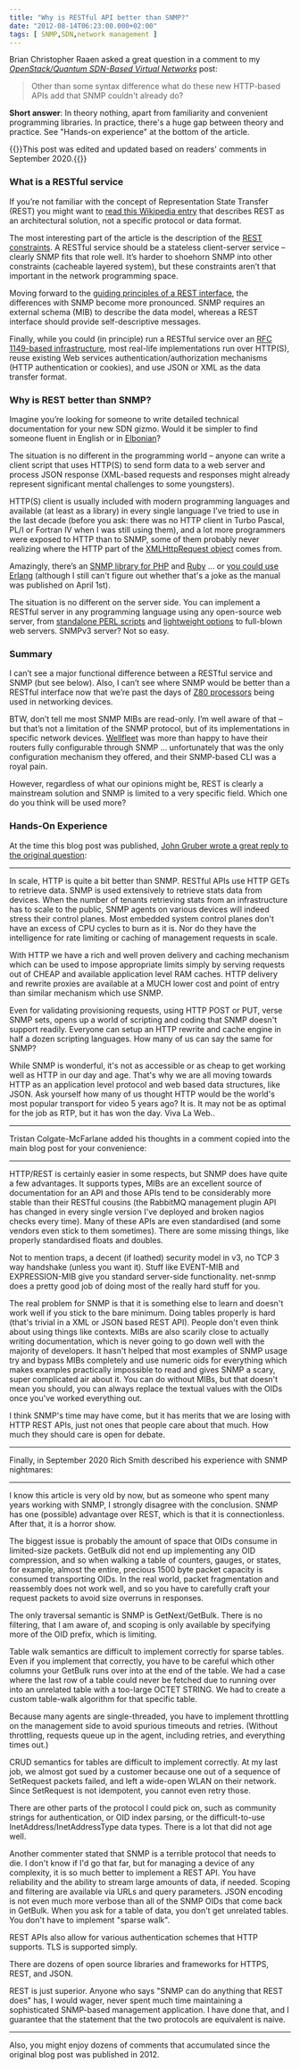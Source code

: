 ```yaml
---
title: "Why is RESTful API better than SNMP?"
date: "2012-08-14T06:23:00.000+02:00"
tags: [ SNMP,SDN,network management ]
---
```

Brian Christopher Raaen asked a great question in a comment to my [*OpenStack/Quantum SDN-Based Virtual Networks*](https://blog.ipspace.net/2012/08/openstackquantum-sdn-based-virtual.html) post:

> Other than some syntax difference what do these new HTTP-based APIs add that SNMP couldn't already do?

**Short answer**: In theory nothing, apart from familiarity and convenient programming libraries. In practice, there's a huge gap between theory and practice. See "Hands-on experience" at the bottom of the article.
<!--more-->

{{<note>}}This post was edited and updated based on readers' comments in September 2020.{{</note>}}

### What is a RESTful service

If you’re not familiar with the concept of Representation State Transfer (REST) you might want to [read this Wikipedia entry](http://en.wikipedia.org/wiki/Representational_state_transfer) that describes REST as an architectural solution, not a specific protocol or data format.

The most interesting part of the article is the description of the [REST constraints](http://en.wikipedia.org/wiki/Representational_state_transfer#Constraints). A RESTful service should be a stateless client-server service – clearly SNMP fits that role well. It’s harder to shoehorn SNMP into other constraints (cacheable layered system), but these constraints aren’t that important in the network programming space.

Moving forward to the [guiding principles of a REST interface](http://en.wikipedia.org/wiki/Representational_state_transfer#Guiding_principles_of_the_interface), the differences with SNMP become more pronounced. SNMP requires an external schema (MIB) to describe the data model, whereas a REST interface should provide self-descriptive messages.

Finally, while you could (in principle) run a RESTful service over an [RFC 1149-based infrastructure](http://tools.ietf.org/html/rfc1149), most real-life implementations run over HTTP(S), reuse existing Web services authentication/authorization mechanisms (HTTP authentication or cookies), and use JSON or XML as the data transfer format.

### Why is REST better than SNMP?

Imagine you’re looking for someone to write detailed technical documentation for your new SDN gizmo. Would it be simpler to find someone fluent in English or in [Elbonian](http://en.wikipedia.org/wiki/Dilbert#Elbonia)?

The situation is no different in the programming world – anyone can write a client script that uses HTTP(S) to send form data to a web server and process JSON response (XML-based requests and responses might already represent significant mental challenges to some youngsters).

HTTP(S) client is usually included with modern programming languages and available (at least as a library) in every single language I’ve tried to use in the last decade (before you ask: there was no HTTP client in Turbo Pascal, PL/I or Fortran IV when I was still using them), and a lot more programmers were exposed to HTTP than to SNMP, some of them probably never realizing where the HTTP part of the [XMLHttpRequest object](http://en.wikipedia.org/wiki/XMLHttpRequest) comes from.

Amazingly, there’s an [SNMP library for PHP](http://php.net/manual/en/book.snmp.php) and [Ruby](http://snmplib.rubyforge.org) … or [you could use Erlang](http://www.erlang.org/doc/apps/snmp/index.html) (although I still can't figure out whether that's a joke as the manual was published on April 1st).

The situation is no different on the server side. You can implement a RESTful server in any programming language using any open-source web server, from [standalone PERL scripts](http://perldancer.org) and [lightweight options](http://www.lighttpd.net) to full-blown web servers. SNMPv3 server? Not so easy.

### Summary

I can’t see a major functional difference between a RESTful service and SNMP (but see below). Also, I can’t see where SNMP would be better than a RESTful interface now that we’re past the days of [Z80 processors](http://en.wikipedia.org/wiki/Zilog_Z80) being used in networking devices.

BTW, don’t tell me most SNMP MIBs are read-only. I’m well aware of that – but that’s not a limitation of the SNMP protocol, but of its implementations in specific network devices. [Wellfleet](http://en.wikipedia.org/wiki/Wellfleet_Communications) was more than happy to have their routers fully configurable through SNMP … unfortunately that was the only configuration mechanism they offered, and their SNMP-based CLI was a royal pain.

However, regardless of what our opinions might be, REST is clearly a mainstream solution and SNMP is limited to a very specific field. Which one do you think will be used more?

### Hands-On Experience

At the time this blog post was published, [John Gruber wrote a great reply to the original question](https://blog.ipspace.net/2012/08/openstackquantum-sdn-based-virtual.html?showComment=1344219890812#c1415977561055230319):

---

In scale, HTTP is quite a bit better than SNMP. RESTful APIs use HTTP GETs to retrieve data. SNMP is used extensively to retrieve stats data from devices. When the number of tenants retrieving stats from an infrastructure has to scale to the public, SNMP agents on various devices will indeed stress their control planes. Most embedded system control planes don't have an excess of CPU cycles to burn as it is. Nor do they have the intelligence for rate limiting or caching of management requests in scale.  
  
With HTTP we have a rich and well proven delivery and caching mechanism which can be used to impose appropriate limits simply by serving requests out of CHEAP and available application level RAM caches. HTTP delivery and rewrite proxies are available at a MUCH lower cost and point of entry than similar mechanism which use SNMP.  
  
Even for validating provisioning requests, using HTTP POST or PUT, verse SNMP sets, opens up a world of scripting and coding that SNMP doesn't support readily. Everyone can setup an HTTP rewrite and cache engine in half a dozen scripting languages. How many of us can say the same for SNMP?  
  
While SNMP is wonderful, it's not as accessible or as cheap to get working well as HTTP in our day and age. That's why we are all moving towards HTTP as an application level protocol and web based data structures, like JSON. Ask yourself how many of us thought HTTP would be the world's most popular transport for video 5 years ago? It is. It may not be as optimal for the job as RTP, but it has won the day. Viva La Web..  

---

Tristan Colgate-McFarlane added his thoughts in a comment copied into the main blog post for your convenience:

---

HTTP/REST is certainly easier in some respects, but SNMP does have quite a few advantages. It supports types, MIBs are an excellent source of documentation for an API and those APIs tend to be considerably more stable than their RESTful cousins (the RabbitMQ management plugin API has changed in every single version I've deployed and broken nagios checks every time). Many of these APIs are even standardised (and some vendors even stick to them sometimes). There are some missing things, like properly standardised floats and doubles.

Not to mention traps, a decent (if loathed) security model in v3, no TCP 3 way handshake (unless you want it). Stuff like EVENT-MIB and EXPRESSION-MIB give you standard server-side functionality. net-snmp does a pretty good job of doing most of the really hard stuff for you.

The real problem for SNMP is that it is something else to learn and doesn't work well if you stick to the bare minimum. Doing tables properly is hard (that's trivial in a XML or JSON based REST API). People don't even think about using things like contexts. MIBs are also scarily close to actually writing documentation, which is never going to go down well with the majority of developers. It hasn't helped that most examples of SNMP usage try and bypass MIBs completely and use numeric oids for everything which makes examples practically impossible to read and gives SNMP a scary, super complicated air about it. You can do without MIBs, but that doesn't mean you should, you can always replace the textual values with the OIDs once you've worked everything out.

I think SNMP's time may have come, but it has merits that we are losing with HTTP REST APIs, just not ones that people care about that much. How much they should care is open for debate.

---

Finally, in September 2020 Rich Smith described his experience with SNMP nightmares:

---

I know this article is very old by now, but as someone who spent many years working with SNMP, I strongly disagree with the conclusion. SNMP has one (possible) advantage over REST, which is that it is connectionless. After that, it is a horror show.

The biggest issue is probably the amount of space that OIDs consume in limited-size packets. GetBulk did not end up implementing any OID compression, and so when walking a table of counters, gauges, or states, for example, almost the entire, precious 1500 byte packet capacity is consumed transporting OIDs. In the real world, packet fragmentation and reassembly does not work well, and so you have to carefully craft your request packets to avoid size overruns in responses.

The only traversal semantic is SNMP is GetNext/GetBulk. There is no filtering, that I am aware of, and scoping is only available by specifying more of the OID prefix, which is limiting.

Table walk semantics are difficult to implement correctly for sparse tables. Even if you implement that correctly, you have to be careful which other columns your GetBulk runs over into at the end of the table. We had a case where the last row of a table could never be fetched due to running over into an unrelated table with a too-large OCTET STRING. We had to create a custom table-walk algorithm for that specific table.

Because many agents are single-threaded, you have to implement throttling on the management side to avoid spurious timeouts and retries. (Without throttling, requests queue up in the agent, including retries, and everything times out.)

CRUD semantics for tables are difficult to implement correctly. At my last job, we almost got sued by a customer because one out of a sequence of SetRequest packets failed, and left a wide-open WLAN on their network. Since SetRequest is not idempotent, you cannot even retry those.

There are other parts of the protocol I could pick on, such as community strings for authentication, or OID index parsing, or the difficult-to-use InetAddress/InetAddressType data types. There is a lot that did not age well.

Another commenter stated that SNMP is a terrible protocol that needs to die. I don't know if I'd go that far, but for managing a device of any complexity, it is so much better to implement a REST API. You have reliability and the ability to stream large amounts of data, if needed. Scoping and filtering are available via URLs and query parameters. JSON encoding is not even much more verbose than all of the SNMP OIDs that come back in GetBulk. When you ask for a table of data, you don't get unrelated tables. You don't have to implement "sparse walk".

REST APIs also allow for various authentication schemes that HTTP supports. TLS is supported simply.

There are dozens of open source libraries and frameworks for HTTPS, REST, and JSON.

REST is just superior. Anyone who says "SNMP can do anything that REST does" has, I would wager, never spent much time maintaining a sophisticated SNMP-based management application. I have done that, and I guarantee that the statement that the two protocols are equivalent is naive.

---

Also, you might enjoy dozens of comments that accumulated since   the original blog post was published in 2012.
